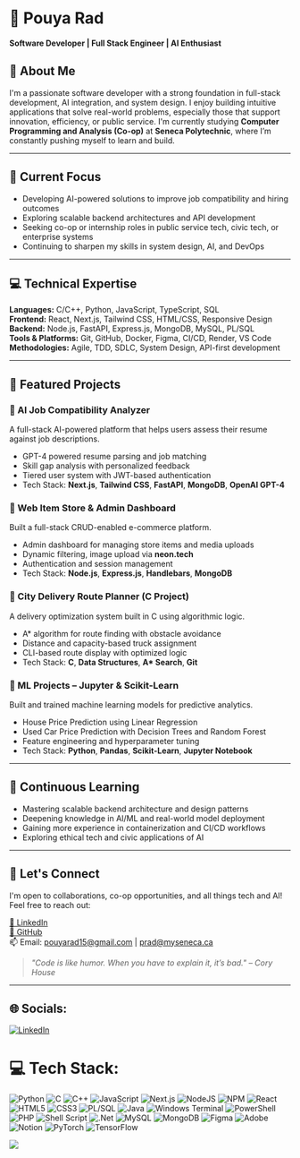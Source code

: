 # 👋 Pouya Rad  
**Software Developer | Full Stack Engineer | AI Enthusiast**

## 🧠 About Me  
I'm a passionate software developer with a strong foundation in full-stack development, AI integration, and system design. I enjoy building intuitive applications that solve real-world problems, especially those that support innovation, efficiency, or public service. I'm currently studying **Computer Programming and Analysis (Co-op)** at **Seneca Polytechnic**, where I’m constantly pushing myself to learn and build.

---

## 🔭 Current Focus  
- Developing AI-powered solutions to improve job compatibility and hiring outcomes  
- Exploring scalable backend architectures and API development  
- Seeking co-op or internship roles in public service tech, civic tech, or enterprise systems  
- Continuing to sharpen my skills in system design, AI, and DevOps

---

## 💻 Technical Expertise  
**Languages:** C/C++, Python, JavaScript, TypeScript, SQL  
**Frontend:** React, Next.js, Tailwind CSS, HTML/CSS, Responsive Design  
**Backend:** Node.js, FastAPI, Express.js, MongoDB, MySQL, PL/SQL  
**Tools & Platforms:** Git, GitHub, Docker, Figma, CI/CD, Render, VS Code  
**Methodologies:** Agile, TDD, SDLC, System Design, API-first development

---

## 🚀 Featured Projects

### 🔹 AI Job Compatibility Analyzer  
A full-stack AI-powered platform that helps users assess their resume against job descriptions.  
- GPT-4 powered resume parsing and job matching  
- Skill gap analysis with personalized feedback  
- Tiered user system with JWT-based authentication  
- Tech Stack: **Next.js**, **Tailwind CSS**, **FastAPI**, **MongoDB**, **OpenAI GPT-4**

### 🔹 Web Item Store & Admin Dashboard  
Built a full-stack CRUD-enabled e-commerce platform.  
- Admin dashboard for managing store items and media uploads  
- Dynamic filtering, image upload via **neon.tech**  
- Authentication and session management  
- Tech Stack: **Node.js**, **Express.js**, **Handlebars**, **MongoDB**

### 🔹 City Delivery Route Planner (C Project)  
A delivery optimization system built in C using algorithmic logic.  
- A* algorithm for route finding with obstacle avoidance  
- Distance and capacity-based truck assignment  
- CLI-based route display with optimized logic  
- Tech Stack: **C**, **Data Structures**, **A\* Search**, **Git**

### 🔹 ML Projects – Jupyter & Scikit-Learn  
Built and trained machine learning models for predictive analytics.  
- House Price Prediction using Linear Regression  
- Used Car Price Prediction with Decision Trees and Random Forest  
- Feature engineering and hyperparameter tuning  
- Tech Stack: **Python**, **Pandas**, **Scikit-Learn**, **Jupyter Notebook**

---

## 🌱 Continuous Learning  
- Mastering scalable backend architecture and design patterns  
- Deepening knowledge in AI/ML and real-world model deployment  
- Gaining more experience in containerization and CI/CD workflows  
- Exploring ethical tech and civic applications of AI

---

## 🤝 Let's Connect  
I'm open to collaborations, co-op opportunities, and all things tech and AI! Feel free to reach out:

[🔗 LinkedIn](https://www.linkedin.com/in/pouya-rad/)  
[💼 GitHub](https://github.com/Poxxon)  
📫 Email: pouyarad15@gmail.com | prad@myseneca.ca  

> *"Code is like humor. When you have to explain it, it’s bad." – Cory House*

---




## 🌐 Socials:
[![LinkedIn](https://img.shields.io/badge/LinkedIn-%230077B5.svg?logo=linkedin&logoColor=white)](https://www.linkedin.com/in/pouya-rad/) 

# 💻 Tech Stack:
![Python](https://img.shields.io/badge/Python-%233776AB.svg?style=for-the-badge&logo=python&logoColor=white) 
![C](https://img.shields.io/badge/c-%2300599C.svg?style=for-the-badge&logo=c&logoColor=white) 
![C++](https://img.shields.io/badge/c++-%2300599C.svg?style=for-the-badge&logo=c%2B%2B&logoColor=white) 
![JavaScript](https://img.shields.io/badge/javascript-%23323330.svg?style=for-the-badge&logo=javascript&logoColor=%23F7DF1E) 
![Next.js](https://img.shields.io/badge/Next.js-%23000000.svg?style=for-the-badge&logo=next.js&logoColor=white) 
![NodeJS](https://img.shields.io/badge/node.js-6DA55F?style=for-the-badge&logo=node.js&logoColor=white) 
![NPM](https://img.shields.io/badge/NPM-%23CB3837.svg?style=for-the-badge&logo=npm&logoColor=white) 
![React](https://img.shields.io/badge/React-%2320232a.svg?style=for-the-badge&logo=react&logoColor=%2361DAFB) 
![HTML5](https://img.shields.io/badge/html5-%23E34F26.svg?style=for-the-badge&logo=html5&logoColor=white) 
![CSS3](https://img.shields.io/badge/css3-%231572B6.svg?style=for-the-badge&logo=css3&logoColor=white) 
![PL/SQL](https://img.shields.io/badge/PL%2FSQL-%23F80000.svg?style=for-the-badge&logo=oracle&logoColor=white) 
![Java](https://img.shields.io/badge/java-%23ED8B00.svg?style=for-the-badge&logo=openjdk&logoColor=white) 
![Windows Terminal](https://img.shields.io/badge/Windows%20Terminal-%234D4D4D.svg?style=for-the-badge&logo=windows-terminal&logoColor=white) 
![PowerShell](https://img.shields.io/badge/PowerShell-%235391FE.svg?style=for-the-badge&logo=powershell&logoColor=white) 
![PHP](https://img.shields.io/badge/php-%23777BB4.svg?style=for-the-badge&logo=php&logoColor=white) 
![Shell Script](https://img.shields.io/badge/shell_script-%23121011.svg?style=for-the-badge&logo=gnu-bash&logoColor=white) 
![.Net](https://img.shields.io/badge/.NET-5C2D91?style=for-the-badge&logo=.net&logoColor=white) 
![MySQL](https://img.shields.io/badge/mysql-4479A1.svg?style=for-the-badge&logo=mysql&logoColor=white) 
![MongoDB](https://img.shields.io/badge/MongoDB-%234ea94b.svg?style=for-the-badge&logo=mongodb&logoColor=white) 
![Figma](https://img.shields.io/badge/figma-%23F24E1E.svg?style=for-the-badge&logo=figma&logoColor=white) 
![Adobe](https://img.shields.io/badge/adobe-%23FF0000.svg?style=for-the-badge&logo=adobe&logoColor=white) 
![Notion](https://img.shields.io/badge/Notion-%23000000.svg?style=for-the-badge&logo=notion&logoColor=white)
![PyTorch](https://img.shields.io/badge/PyTorch-%23EE4C2C.svg?style=for-the-badge&logo=pytorch&logoColor=white) 
![TensorFlow](https://img.shields.io/badge/TensorFlow-%23FF6F00.svg?style=for-the-badge&logo=tensorflow&logoColor=white) 


[![](https://visitcount.itsvg.in/api?id=poxxon&icon=0&color=1)](https://visitcount.itsvg.in)
<!-- Proudly created with GPRM ( https://gprm.itsvg.in ) -->
